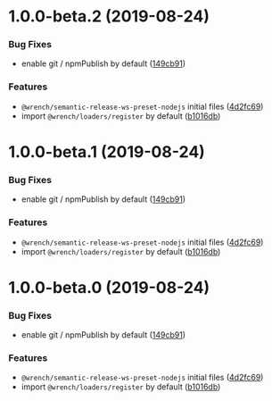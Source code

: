 # 1.0.0-beta.2 (2019-08-24)


### Bug Fixes

* enable git / npmPublish by default ([149cb91](https://github.com/gavar/wrench/commit/149cb91))


### Features

* `@wrench/semantic-release-ws-preset-nodejs` initial files ([4d2fc69](https://github.com/gavar/wrench/commit/4d2fc69))
* import `@wrench/loaders/register` by default ([b1016db](https://github.com/gavar/wrench/commit/b1016db))

# 1.0.0-beta.1 (2019-08-24)


### Bug Fixes

* enable git / npmPublish by default ([149cb91](https://github.com/gavar/wrench/commit/149cb91))


### Features

* `@wrench/semantic-release-ws-preset-nodejs` initial files ([4d2fc69](https://github.com/gavar/wrench/commit/4d2fc69))
* import `@wrench/loaders/register` by default ([b1016db](https://github.com/gavar/wrench/commit/b1016db))

# 1.0.0-beta.0 (2019-08-24)


### Bug Fixes

* enable git / npmPublish by default ([149cb91](https://github.com/gavar/wrench/commit/149cb91))


### Features

* `@wrench/semantic-release-ws-preset-nodejs` initial files ([4d2fc69](https://github.com/gavar/wrench/commit/4d2fc69))
* import `@wrench/loaders/register` by default ([b1016db](https://github.com/gavar/wrench/commit/b1016db))
